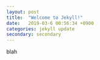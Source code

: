 ```yaml
---
layout: post
title:  "Welcome to Jekyll!"
date:   2019-03-6 00:56:34 +0900
categories: jekyll update
secondary: secondary
---
```

blah
